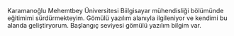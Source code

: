 Karamanoğlu Mehemtbey Üniversitesi Biilgisayar mühendisliği bölümünde eğitimimi sürdürmekteyim. Gömülü yazılım alanıyla ilgileniyor ve kendimi bu alanda geliştiryorum.
Başlangıç seviyesi gömülü yazılım bilgim var.
